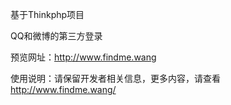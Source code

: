 基于Thinkphp项目

QQ和微博的第三方登录

预览网址：http://www.findme.wang

使用说明：请保留开发者相关信息，更多内容，请查看
<a href="http://www.findme.wang">http://www.findme.wang/</a>
